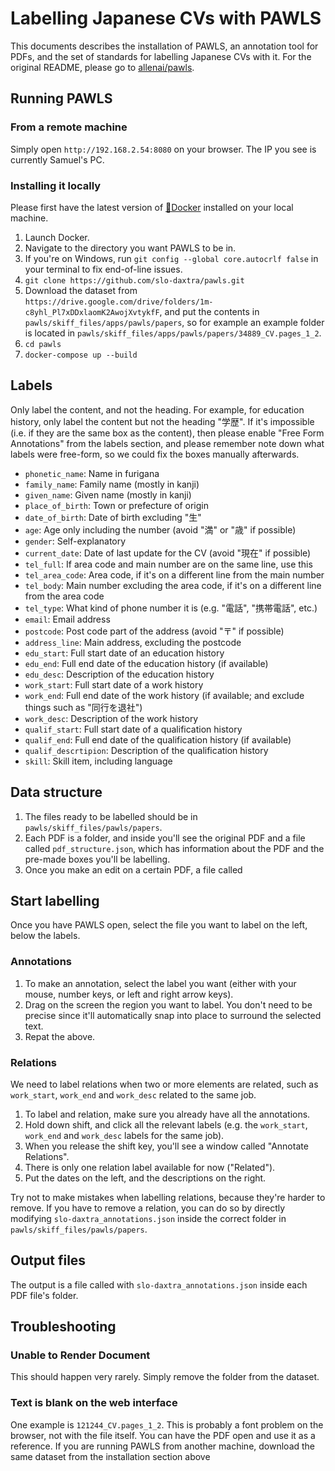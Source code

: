 # Labelling Japanese CVs with PAWLS

This documents describes the installation of PAWLS, an annotation tool for PDFs, and the set of standards for labelling Japanese CVs with it. For the original README, please go to [allenai/pawls](https://github.com/allenai/pawls).


## Running PAWLS

### From a remote machine
Simply open `http://192.168.2.54:8080` on your browser. The IP you see is currently Samuel's PC.

### Installing it locally
Please first have the latest version of [🐳Docker](https://www.docker.com/get-started/) installed on your local machine.
1. Launch Docker. 
2. Navigate to the directory you want PAWLS to be in.
3. If you're on Windows, run `git config --global core.autocrlf false` in your terminal to fix end-of-line issues.
4. `git clone https://github.com/slo-daxtra/pawls.git`
5. Download the dataset from `https://drive.google.com/drive/folders/1m-c8yhl_Pl7xDDxlaomK2AwojXvtykfF`, and put the contents in `pawls/skiff_files/apps/pawls/papers`, so for example an example folder is located in `pawls/skiff_files/apps/pawls/papers/34889_CV.pages_1_2`.
6. `cd pawls`
7. `docker-compose up --build`


## Labels

Only label the content, and not the heading. For example, for education history, only label the content but not the heading "学歴". If it's impossible (i.e. if they are the same box as the content), then please enable "Free Form Annotations" from the labels section, and please remember note down what labels were free-form, so we could fix the boxes manually afterwards.

* `phonetic_name`: Name in furigana
* `family_name`: Family name (mostly in kanji)
* `given_name`: Given name (mostly in kanji)
* `place_of_birth`: Town or prefecture of origin
* `date_of_birth`: Date of birth excluding "生"
* `age`: Age only including the number (avoid "満" or "歳" if possible)
* `gender`: Self-explanatory
* `current_date`: Date of last update for the CV (avoid "現在" if possible)
* `tel_full`: If area code and main number are on the same line, use this
* `tel_area_code`: Area code, if it's on a different line from the main number
* `tel_body`: Main number excluding the area code, if it's on a different line from the area code
* `tel_type`: What kind of phone number it is (e.g. "電話", "携帯電話", etc.)
* `email`: Email address
* `postcode`: Post code part of the address (avoid "〒" if possible)
* `address_line`: Main address, excluding the postcode
* `edu_start`: Full start date of an education history
* `edu_end`: Full end date of the education history (if available)
* `edu_desc`: Description of the education history
* `work_start`: Full start date of a work history
* `work_end`:  Full end date of the work history (if available; and exclude things such as "同行を退社")
* `work_desc`: Description of the work history
* `qualif_start`: Full start date of a qualification history
* `qualif_end`: Full end date of the qualification history (if available)
* `qualif_descrtipion`: Description of the qualification history
* `skill`: Skill item, including language


## Data structure

1. The files ready to be labelled should be in `pawls/skiff_files/pawls/papers`.
2. Each PDF is a folder, and inside you'll see the original PDF and a file called `pdf_structure.json`, which has information about the PDF and the pre-made boxes you'll be labelling.
3. Once you make an edit on a certain PDF, a file called 


## Start labelling

Once you have PAWLS open, select the file you want to label on the left, below the labels.

### Annotations

1. To make an annotation, select the label you want (either with your mouse, number keys, or left and right arrow keys).
2. Drag on the screen the region you want to label. You don't need to be precise since it'll automatically snap into place to surround the selected text.
3. Repat the above.

### Relations

We need to label relations when two or more elements are related, such as `work_start`, `work_end` and `work_desc` related to the same job. 

1. To label and relation, make sure you already have all the annotations.
2. Hold down shift, and click all the relevant labels (e.g. the `work_start`, `work_end` and `work_desc` labels for the same job).
3. When you release the shift key, you'll see a window called "Annotate Relations".
4. There is only one relation label available for now ("Related").
5. Put the dates on the left, and the descriptions on the right.

Try not to make mistakes when labelling relations, because they're harder to remove. If you have to remove a relation, you can do so by directly modifying `slo-daxtra_annotations.json` inside the correct folder in `pawls/skiff_files/pawls/papers`.

## Output files
The output is a file called with `slo-daxtra_annotations.json` inside each PDF file's folder. 


## Troubleshooting

### Unable to Render Document
This should happen very rarely. Simply remove the folder from the dataset. 

### Text is blank on the web interface
One example is `121244_CV.pages_1_2`. This is probably a font problem on the browser, not with the file itself. You can have the PDF open and use it as a reference. If you are running PAWLS from another machine, download the same dataset from the installation section above

